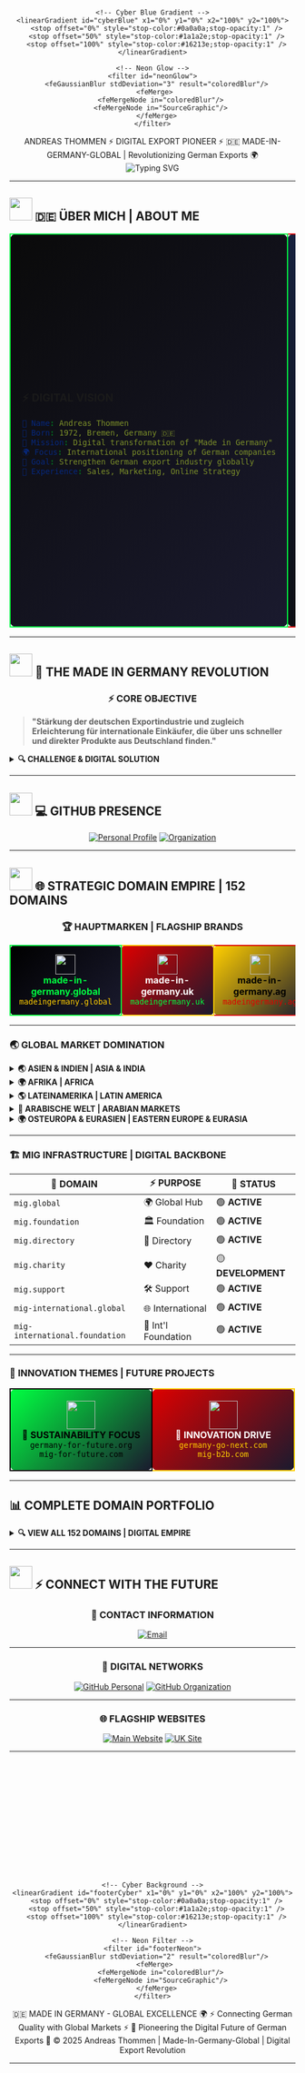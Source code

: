 <div align="center">

<!-- Futuristic Animated Header with German Flag Colors -->
<svg width="100%" height="300" xmlns="http://www.w3.org/2000/svg">
  <defs>
    <!-- German Flag Gradient -->
    <linearGradient id="germanFlag" x1="0%" y1="0%" x2="100%" y2="0%">
      <stop offset="0%" style="stop-color:#000000;stop-opacity:1" />
      <stop offset="33%" style="stop-color:#DD0000;stop-opacity:1" />
      <stop offset="66%" style="stop-color:#FFCE00;stop-opacity:1" />
      <stop offset="100%" style="stop-color:#000000;stop-opacity:1" />
    </linearGradient>
    
    <!-- Cyber Blue Gradient -->
    <linearGradient id="cyberBlue" x1="0%" y1="0%" x2="100%" y2="100%">
      <stop offset="0%" style="stop-color:#0a0a0a;stop-opacity:1" />
      <stop offset="50%" style="stop-color:#1a1a2e;stop-opacity:1" />
      <stop offset="100%" style="stop-color:#16213e;stop-opacity:1" />
    </linearGradient>
    
    <!-- Neon Glow -->
    <filter id="neonGlow">
      <feGaussianBlur stdDeviation="3" result="coloredBlur"/>
      <feMerge> 
        <feMergeNode in="coloredBlur"/>
        <feMergeNode in="SourceGraphic"/>
      </feMerge>
    </filter>
  </defs>
  
  <!-- Dark Background -->
  <rect width="100%" height="100%" fill="url(#cyberBlue)"/>
  
  <!-- Matrix-style Grid -->
  <defs>
    <pattern id="grid" width="40" height="40" patternUnits="userSpaceOnUse">
      <path d="M 40 0 L 0 0 0 40" fill="none" stroke="#00ff41" stroke-width="0.5" opacity="0.3">
        <animate attributeName="opacity" values="0.1;0.5;0.1" dur="4s" repeatCount="indefinite"/>
      </path>
    </pattern>
  </defs>
  <rect width="100%" height="100%" fill="url(#grid)"/>
  
  <!-- Floating Cyber Particles -->
  <circle cx="10%" cy="20%" r="2" fill="#00ff41" opacity="0.8" filter="url(#neonGlow)">
    <animate attributeName="cy" values="20%;80%;20%" dur="6s" repeatCount="indefinite"/>
    <animate attributeName="opacity" values="0.3;1;0.3" dur="3s" repeatCount="indefinite"/>
  </circle>
  <circle cx="90%" cy="70%" r="3" fill="#DD0000" opacity="0.9" filter="url(#neonGlow)">
    <animate attributeName="cy" values="70%;20%;70%" dur="8s" repeatCount="indefinite"/>
    <animate attributeName="cx" values="90%;10%;90%" dur="12s" repeatCount="indefinite"/>
  </circle>
  <circle cx="70%" cy="30%" r="2.5" fill="#FFCE00" opacity="0.7" filter="url(#neonGlow)">
    <animate attributeName="cx" values="70%;20%;70%" dur="10s" repeatCount="indefinite"/>
  </circle>
  <circle cx="30%" cy="80%" r="1.5" fill="#0099ff" opacity="0.8" filter="url(#neonGlow)">
    <animate attributeName="cy" values="80%;30%;80%" dur="7s" repeatCount="indefinite"/>
  </circle>
  
  <!-- Scanning Lines -->
  <line x1="0%" y1="25%" x2="100%" y2="25%" stroke="#00ff41" stroke-width="1" opacity="0.6">
    <animate attributeName="y1" values="0%;100%;0%" dur="5s" repeatCount="indefinite"/>
    <animate attributeName="y2" values="0%;100%;0%" dur="5s" repeatCount="indefinite"/>
  </line>
  
  <!-- Main Title with Cyber Effect -->
  <text x="50%" y="35%" text-anchor="middle" fill="url(#germanFlag)" font-family="Orbitron, monospace" font-size="42" font-weight="bold" filter="url(#neonGlow)">
    <animate attributeName="opacity" values="0;1;0.8;1" dur="3s" repeatCount="indefinite"/>
    ANDREAS THOMMEN
  </text>
  
  <!-- Cyber Subtitle -->
  <text x="50%" y="50%" text-anchor="middle" fill="#00ff41" font-family="Orbitron, monospace" font-size="16" font-weight="300" filter="url(#neonGlow)">
    <animate attributeName="opacity" values="0.5;1;0.5" dur="2s" repeatCount="indefinite"/>
    ⚡ DIGITAL EXPORT PIONEER ⚡
  </text>
  
  <!-- German Flag Stripe -->
  <rect x="20%" y="60%" width="60%" height="8" fill="url(#germanFlag)" opacity="0.8">
    <animate attributeName="opacity" values="0.5;1;0.5" dur="4s" repeatCount="indefinite"/>
  </rect>
  
  <!-- Mission Statement -->
  <text x="50%" y="80%" text-anchor="middle" fill="#ffffff" font-family="Orbitron, monospace" font-size="14" opacity="0.9">
    🇩🇪 MADE-IN-GERMANY-GLOBAL | Revolutionizing German Exports 🌍
  </text>
  
  <!-- Animated Border -->
  <rect x="2%" y="2%" width="96%" height="96%" fill="none" stroke="url(#germanFlag)" stroke-width="2" stroke-dasharray="20,10">
    <animate attributeName="stroke-dashoffset" values="0;-30;0" dur="3s" repeatCount="indefinite"/>
  </rect>
</svg>

</div>

<!-- Futuristic Typing Animation -->
<div align="center">
<img src="https://readme-typing-svg.herokuapp.com?font=Orbitron&size=28&duration=2000&pause=1000&color=00FF41&background=000000&center=true&vCenter=true&multiline=true&width=900&height=120&lines=🚀+REVOLUTIONIZING+GERMAN+EXPORTS+GLOBALLY;🌐+CONNECTING+MADE+IN+GERMANY+WORLDWIDE;⚡+DIGITAL+PIONEER+%7C+EXPORT+STRATEGIST;🎯+152+DOMAINS+%7C+GLOBAL+PRESENCE" alt="Typing SVG" />
</div>

---

## <img src="https://raw.githubusercontent.com/Tarikul-Islam-Anik/Animated-Fluent-Emojis/master/Emojis/People%20with%20professions/Man%20Technologist%20Dark%20Skin%20Tone.png" width="40" height="40" /> **🇩🇪 ÜBER MICH | ABOUT ME**

<table>
<tr>
<td width="50%" style="background: linear-gradient(135deg, #0a0a0a, #1a1a2e); border: 2px solid #00ff41; border-radius: 10px; padding: 20px;">

### ⚡ **DIGITAL VISION**
```yaml
👤 Name: Andreas Thommen
📅 Born: 1972, Bremen, Germany 🇩🇪
🎯 Mission: Digital transformation of "Made in Germany"
🌍 Focus: International positioning of German companies
🚀 Goal: Strengthen German export industry globally
💼 Experience: Sales, Marketing, Online Strategy
```

</td>
<td width="50%" style="background: linear-gradient(135deg, #16213e, #0a0a0a); border: 2px solid #DD0000; border-radius: 10px; padding: 20px;">

### 🛠️ **CORE EXPERTISE**
- ⚡ **Sales & Marketing** - Decades of experience
- 🌐 **Digital Strategy** - Online expansion expert  
- 🚀 **Export Development** - International growth
- 🏭 **Industry Relations** - German manufacturing
- 💡 **Innovation Leadership** - Future-focused solutions
- 🎯 **Brand Positioning** - Global market penetration

</td>
</tr>
</table>

---

## <img src="https://raw.githubusercontent.com/Tarikul-Islam-Anik/Animated-Fluent-Emojis/master/Emojis/Objects/Globe%20with%20Meridians.png" width="40" height="40" /> **🎯 THE MADE IN GERMANY REVOLUTION**

<div align="center">

### ⚡ **CORE OBJECTIVE**

</div>

> **"Stärkung der deutschen Exportindustrie und zugleich Erleichterung für internationale Einkäufer, die über uns schneller und direkter Produkte aus Deutschland finden."**

<details>
<summary><b>🔍 CHALLENGE & DIGITAL SOLUTION</b></summary>

**⚠️ The Problem:**
- 🔍 Difficult to search specifically for "Made in Germany" products
- 🌐 International platforms don't highlight German specialization
- 📉 Limited visibility for German manufacturers globally
- 🚫 Fragmented digital presence

**✅ Our Revolutionary Solution:**
- 🎯 Dedicated German product visibility platform
- 🌍 Direct connection between buyers and German manufacturers
- 📈 Strategic positioning in key international markets
- ⚡ Enhanced global reach for German export industry
- 🚀 Digital transformation of traditional export methods

</details>

---

## <img src="https://raw.githubusercontent.com/Tarikul-Islam-Anik/Animated-Fluent-Emojis/master/Emojis/Objects/Desktop%20Computer.png" width="40" height="40" /> **💻 GITHUB PRESENCE**

<div align="center">

[![Personal Profile](https://img.shields.io/badge/👤_PERSONAL-made--in--germany--global-00ff41?style=for-the-badge&logo=github&logoColor=black&labelColor=000000)](https://github.com/made-in-germany-global)
[![Organization](https://img.shields.io/badge/🏢_ORGANIZATION-made--in--germany--international-DD0000?style=for-the-badge&logo=github&logoColor=white&labelColor=000000)](https://github.com/made-in-germany-international)

</div>

---

## <img src="https://raw.githubusercontent.com/Tarikul-Islam-Anik/Animated-Fluent-Emojis/master/Emojis/Objects/Globe%20Showing%20Europe-Africa.png" width="40" height="40" /> **🌐 STRATEGIC DOMAIN EMPIRE | 152 DOMAINS**

<div align="center">

### 🏆 **HAUPTMARKEN | FLAGSHIP BRANDS**

</div>

<table align="center" style="border-collapse: collapse;">
<tr>
<td align="center" width="25%" style="background: linear-gradient(135deg, #000000, #1a1a2e); border: 2px solid #00ff41; border-radius: 8px; padding: 15px;">
<img src="https://raw.githubusercontent.com/Tarikul-Islam-Anik/Animated-Fluent-Emojis/master/Emojis/Objects/Globe%20Showing%20Europe-Africa.png" width="35"><br>
<b style="color: #00ff41;">made-in-germany.global</b><br>
<code style="color: #FFCE00;">madeingermany.global</code>
</td>
<td align="center" width="25%" style="background: linear-gradient(135deg, #DD0000, #1a1a2e); border: 2px solid #FFCE00; border-radius: 8px; padding: 15px;">
<img src="https://raw.githubusercontent.com/Tarikul-Islam-Anik/Animated-Fluent-Emojis/master/Emojis/Flags/Flag%20United%20Kingdom.png" width="35"><br>
<b style="color: #ffffff;">made-in-germany.uk</b><br>
<code style="color: #00ff41;">madeingermany.uk</code>
</td>
<td align="center" width="25%" style="background: linear-gradient(135deg, #FFCE00, #1a1a2e); border: 2px solid #DD0000; border-radius: 8px; padding: 15px;">
<img src="https://raw.githubusercontent.com/Tarikul-Islam-Anik/Animated-Fluent-Emojis/master/Emojis/Objects/Office%20Building.png" width="35"><br>
<b style="color: #000000;">made-in-germany.ag</b><br>
<code style="color: #DD0000;">madeingermany.ag</code>
</td>
<td align="center" width="25%" style="background: linear-gradient(135deg, #16213e, #000000); border: 2px solid #00ff41; border-radius: 8px; padding: 15px;">
<img src="https://raw.githubusercontent.com/Tarikul-Islam-Anik/Animated-Fluent-Emojis/master/Emojis/Objects/Classical%20Building.png" width="35"><br>
<b style="color: #00ff41;">made-in-germany.foundation</b><br>
<code style="color: #FFCE00;">madeingermany.foundation</code>
</td>
</tr>
</table>

---

### 🌏 **GLOBAL MARKET DOMINATION**

<details>
<summary><b>🌏 ASIEN & INDIEN | ASIA & INDIA</b></summary>

```yaml
🇦🇪 made-in-germany.asia
🇮🇳 made-in-germany.com.in  |  madeingermany.in
🇨🇳 made-in-germany-china.com  |  madeingermanychina.com
🇻🇳 made-in-germany-vietnam.com
```

</details>

<details>
<summary><b>🌍 AFRIKA | AFRICA</b></summary>

```yaml
🌍 made-in-germany-africa.com
🌍 made-in-germany.afrika
```

</details>

<details>
<summary><b>🌎 LATEINAMERIKA | LATIN AMERICA</b></summary>

```yaml
🌎 made-in-germany.lat
```

</details>

<details>
<summary><b>🕌 ARABISCHE WELT | ARABIAN MARKETS</b></summary>

```yaml
🇦🇪 made-in-germany-arabia.com
🇸🇦 made-in-germany-arab.com  |  madeingermanyarab.com
🕌 madeingermanyarabia.com
```

</details>

<details>
<summary><b>🌍 OSTEUROPA & EURASIEN | EASTERN EUROPE & EURASIA</b></summary>

```yaml
🇷🇺 made-in-germany-russia.com
🇹🇷 made-in-germany-turkey.com
```

</details>

---

### 🏗️ **MIG INFRASTRUCTURE | DIGITAL BACKBONE**

<div align="center">

| **🚀 DOMAIN** | **⚡ PURPOSE** | **🎯 STATUS** |
|---------------|----------------|---------------|
| `mig.global` | 🌍 Global Hub | 🟢 **ACTIVE** |
| `mig.foundation` | 🏛️ Foundation | 🟢 **ACTIVE** |
| `mig.directory` | 📁 Directory | 🟢 **ACTIVE** |
| `mig.charity` | ❤️ Charity | 🟡 **DEVELOPMENT** |
| `mig.support` | 🛠️ Support | 🟢 **ACTIVE** |
| `mig-international.global` | 🌐 International | 🟢 **ACTIVE** |
| `mig-international.foundation` | 🏢 Int'l Foundation | 🟢 **ACTIVE** |

</div>

---

### 🚀 **INNOVATION THEMES | FUTURE PROJECTS**

<table align="center">
<tr>
<td align="center" width="50%" style="background: linear-gradient(135deg, #00ff41, #1a1a2e); border: 2px solid #000000; border-radius: 10px; padding: 20px;">
<img src="https://raw.githubusercontent.com/Tarikul-Islam-Anik/Animated-Fluent-Emojis/master/Emojis/Animals/Seedling.png" width="50"><br>
<b style="color: #000000;">🌱 SUSTAINABILITY FOCUS</b><br>
<code style="color: #000000;">germany-for-future.org</code><br>
<code style="color: #000000;">mig-for-future.com</code>
</td>
<td align="center" width="50%" style="background: linear-gradient(135deg, #DD0000, #1a1a2e); border: 2px solid #FFCE00; border-radius: 10px; padding: 20px;">
<img src="https://raw.githubusercontent.com/Tarikul-Islam-Anik/Animated-Fluent-Emojis/master/Emojis/Objects/Rocket.png" width="50"><br>
<b style="color: #ffffff;">🚀 INNOVATION DRIVE</b><br>
<code style="color: #FFCE00;">germany-go-next.com</code><br>
<code style="color: #FFCE00;">mig-b2b.com</code>
</td>
</tr>
</table>

---

## 📊 **COMPLETE DOMAIN PORTFOLIO**

<details>
<summary><b>🔍 VIEW ALL 152 DOMAINS | DIGITAL EMPIRE</b></summary>

<div align="left" style="background: #0a0a0a; border: 2px solid #00ff41; border-radius: 8px; padding: 15px;">
<code style="color: #00ff41; font-family: 'Courier New', monospace;">
germany-for-future.com, germany-for-future.org, germany-go-next.com, germanyforfuture.com, germanyforfuture.org, germanygonext.com, import-made-in-germany.com, m-i-g.international, made-in-african.info, made-in-america.info, made-in-asia.info, made-in-australia.info, made-in-cn.info, made-in-egypt.info, made-in-europeanunion.info, made-in-german.com, made-in-german.info, made-in-german.online, made-in-germany-africa.com, made-in-germany-arab.com, made-in-germany-arabia.com, made-in-germany-auto.com, made-in-germany-car.com, made-in-germany-china.com, made-in-germany-first.com, made-in-germany-project.international, made-in-germany-projekt.international, made-in-germany-russia.com, made-in-germany-turkey.com, made-in-germany-vietnam.com, made-in-germany.academy, made-in-germany.ae, made-in-germany.ag, made-in-germany.asia, made-in-germany.autos, made-in-germany.business, made-in-germany.co, made-in-germany.co.in, made-in-germany.co.uk, made-in-germany.com.in, made-in-germany.directory, made-in-germany.earth, made-in-germany.foundation, made-in-germany.global, made-in-germany.group, made-in-germany.guide, made-in-germany.homes, made-in-germany.lat, made-in-germany.my, made-in-germany.network, made-in-germany.nexus, made-in-germany.solutions, made-in-germany.support, made-in-germany.tech, made-in-germany.trade, made-in-germany.uk, made-in-germany.vip, made-in-germany.wiki, made-in-germany.world, made-in-india.info, made-in-russian.info, made-in-turkey.info, made-in-vn.info, madeingermany.academy, madeingermany.ae, madeingermany.ag, madeingermany.asia, madeingermany.autos, madeingermany.digital, madeingermany.directory, madeingermany.earth, madeingermany.foundation, madeingermany.global, madeingermany.group, madeingermany.guide, madeingermany.homes, madeingermany.in, madeingermany.international, madeingermany.lat, madeingermany.network, madeingermany.nexus, madeingermany.solutions, madeingermany.support, madeingermany.tech, madeingermany.uk, madeingermany.wiki, madeingermanyarab.com, madeingermanyarabia.com, madeingermanyauto.com, madeingermanycar.com, madeingermanychina.com, madeingermanyfirst.com, mig-administration.com, mig-b2b.com, mig-b2b.info, mig-b2b.online, mig-for-future.com, mig-for-future.info, mig-for-future.online, mig-global.ae, mig-international.academy, mig-international.ae, mig-international.ag, mig-international.asia, mig-international.ch, mig-international.directory, mig-international.eu, mig-international.foundation, mig-international.global, mig-international.in, mig-international.lat, mig-international.org, mig-international.uk, mig-international.us, mig-iternational.directory, mig-support.com, mig-support.info, mig-support.online, mig.auction, mig.autos, mig.boats, mig.business.in, mig.cash, mig.charity, mig.contact, mig.deals, mig.direct, mig.directory, mig.foundation, mig.global, mig.lat, mig.skin, migadministration.com, migadministration.info, migadministration.online, migb2b.com, migb2b.info, migb2b.online, migforfuture.com, migforfuture.info, migforfuture.online, migglobal.ae, miginternational.academy, miginternational.asia, miginternational.directory, miginternational.eu, miginternational.foundation, miginternational.global, miginternational.in, miginternational.lat, miginternational.uk, miginternational.us
</code>
</div>

</details>

---

## <img src="https://raw.githubusercontent.com/Tarikul-Islam-Anik/Animated-Fluent-Emojis/master/Emojis/Objects/Mobile%20Phone%20with%20Arrow.png" width="40" height="40" /> **⚡ CONNECT WITH THE FUTURE**

<div align="center">

### 📧 **CONTACT INFORMATION**

[![Email](https://img.shields.io/badge/📧_EMAIL-andreas.trommen@made--in--germany.global-DD0000?style=for-the-badge&logo=gmail&logoColor=white&labelColor=000000)](mailto:andreas.trommen@made-in-germany.global)

---

### 🔗 **DIGITAL NETWORKS**

[![GitHub Personal](https://img.shields.io/badge/GITHUB_PERSONAL-made--in--germany--global-00ff41?style=for-the-badge&logo=github&logoColor=black&labelColor=000000)](https://github.com/made-in-germany-global)
[![GitHub Organization](https://img.shields.io/badge/GITHUB_ORG-made--in--germany--international-FFCE00?style=for-the-badge&logo=github&logoColor=black&labelColor=000000)](https://github.com/made-in-germany-international)

---

### 🌐 **FLAGSHIP WEBSITES**

[![Main Website](https://img.shields.io/badge/🌍_MAIN_SITE-made--in--germany.global-0099ff?style=for-the-badge&logo=internetexplorer&logoColor=white&labelColor=000000)](https://made-in-germany.global)
[![UK Site](https://img.shields.io/badge/🇬🇧_UK_SITE-made--in--germany.uk-DD0000?style=for-the-badge&logo=internetexplorer&logoColor=white&labelColor=000000)](https://made-in-germany.uk)

</div>

---

<div align="center">

<!-- Futuristic Animated Footer -->
<svg width="100%" height="200" xmlns="http://www.w3.org/2000/svg">
  <defs>
    <!-- German Flag Gradient -->
    <linearGradient id="footerGermanFlag" x1="0%" y1="0%" x2="100%" y2="0%">
      <stop offset="0%" style="stop-color:#000000;stop-opacity:0.8" />
      <stop offset="33%" style="stop-color:#DD0000;stop-opacity:0.8" />
      <stop offset="66%" style="stop-color:#FFCE00;stop-opacity:0.8" />
      <stop offset="100%" style="stop-color:#000000;stop-opacity:0.8" />
    </linearGradient>
    
    <!-- Cyber Background -->
    <linearGradient id="footerCyber" x1="0%" y1="0%" x2="100%" y2="100%">
      <stop offset="0%" style="stop-color:#0a0a0a;stop-opacity:1" />
      <stop offset="50%" style="stop-color:#1a1a2e;stop-opacity:1" />
      <stop offset="100%" style="stop-color:#16213e;stop-opacity:1" />
    </linearGradient>
    
    <!-- Neon Filter -->
    <filter id="footerNeon">
      <feGaussianBlur stdDeviation="2" result="coloredBlur"/>
      <feMerge> 
        <feMergeNode in="coloredBlur"/>
        <feMergeNode in="SourceGraphic"/>
      </feMerge>
    </filter>
  </defs>
  
  <!-- Background -->
  <rect width="100%" height="100%" fill="url(#footerCyber)"/>
  
  <!-- Animated German Flag Stripes -->
  <rect x="0%" y="0%" width="33.33%" height="100%" fill="#000000" opacity="0.4">
    <animate attributeName="opacity" values="0.2;0.8;0.2" dur="4s" repeatCount="indefinite"/>
  </rect>
  <rect x="33.33%" y="0%" width="33.33%" height="100%" fill="#DD0000" opacity="0.4">
    <animate attributeName="opacity" values="0.2;0.8;0.2" dur="4s" repeatCount="indefinite" begin="1.3s"/>
  </rect>
  <rect x="66.66%" y="0%" width="33.34%" height="100%" fill="#FFCE00" opacity="0.4">
    <animate attributeName="opacity" values="0.2;0.8;0.2" dur="4s" repeatCount="indefinite" begin="2.6s"/>
  </rect>
  
  <!-- Cyber Grid Overlay -->
  <defs>
    <pattern id="footerGrid" width="30" height="30" patternUnits="userSpaceOnUse">
      <path d="M 30 0 L 0 0 0 30" fill="none" stroke="#00ff41" stroke-width="0.5" opacity="0.2">
        <animate attributeName="opacity" values="0.1;0.4;0.1" dur="3s" repeatCount="indefinite"/>
      </path>
    </pattern>
  </defs>
  <rect width="100%" height="100%" fill="url(#footerGrid)"/>
  
  <!-- Floating Elements -->
  <circle cx="15%" cy="30%" r="3" fill="#00ff41" opacity="0.6" filter="url(#footerNeon)">
    <animate attributeName="cy" values="30%;70%;30%" dur="5s" repeatCount="indefinite"/>
  </circle>
  <circle cx="85%" cy="70%" r="2" fill="#DD0000" opacity="0.7" filter="url(#footerNeon)">
    <animate attributeName="cx" values="85%;15%;85%" dur="8s" repeatCount="indefinite"/>
  </circle>
  
  <!-- Main Footer Text -->
  <text x="50%" y="35%" text-anchor="middle" fill="#00ff41" font-family="Orbitron, monospace" font-size="20" font-weight="bold" filter="url(#footerNeon)">
    <animate attributeName="opacity" values="0.7;1;0.7" dur="2s" repeatCount="indefinite"/>
    🇩🇪 MADE IN GERMANY - GLOBAL EXCELLENCE 🌍
  </text>
  
  <!-- Subtitle -->
  <text x="50%" y="55%" text-anchor="middle" fill="#ffffff" font-family="Orbitron, monospace" font-size="14" opacity="0.9">
    ⚡ Connecting German Quality with Global Markets ⚡
  </text>
  
  <!-- Mission Statement -->
  <text x="50%" y="75%" text-anchor="middle" fill="#FFCE00" font-family="Orbitron, monospace" font-size="12" filter="url(#footerNeon)">
    🚀 Pioneering the Digital Future of German Exports 🚀
  </text>
  
  <!-- Copyright -->
  <text x="50%" y="90%" text-anchor="middle" fill="#999999" font-family="Orbitron, monospace" font-size="10">
    © 2025 Andreas Thommen | Made-In-Germany-Global | Digital Export Revolution
  </text>
  
  <!-- Animated Border -->
  <rect x="2%" y="2%" width="96%" height="96%" fill="none" stroke="url(#footerGermanFlag)" stroke-width="3" stroke-dasharray="15,5">
    <animate attributeName="stroke-dashoffset" values="0;-20;0" dur="2s" repeatCount="indefinite"/>
  </rect>
  
  <!-- Scanning Line -->
  <line x1="0%" y1="50%" x2="100%" y2="50%" stroke="#00ff41" stroke-width="1" opacity="0.5">
    <animate attributeName="opacity" values="0.2;0.8;0.2" dur="3s" repeatCount="indefinite"/>
  </line>
</svg>

---

### ⚡ **"PIONEERING THE DIGITAL FUTURE OF GERMAN EXPORTS"** ⚡

<img src="https://komarev.com/ghpvc/?username=made-in-germany-global&label=PROFILE%20VIEWS&color=00ff41&style=for-the-badge&labelColor=000000" alt="Profile Views" />

</div>
